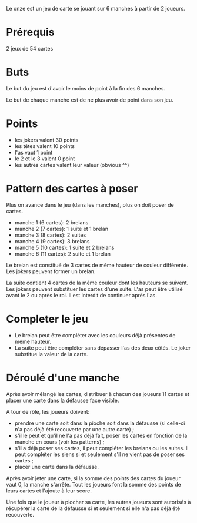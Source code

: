 Le onze est un jeu de carte se jouant sur 6 manches à partir de 2 joueurs.

# Prérequis
2 jeux de 54 cartes

# Buts
Le but du jeu est d'avoir le moins de point à la fin des 6 manches.

Le but de chaque manche est de ne plus avoir de point dans son jeu.

# Points
- les jokers valent 30 points
- les têtes valent 10 points
- l'as vaut 1 point
- le 2 et le 3 valent 0 point
- les autres cartes valent leur valeur (obvious ^^)

# Pattern des cartes à poser
Plus on avance dans le jeu (dans les manches), plus on doit poser de cartes.

- manche 1 (6 cartes): 2 brelans
- manche 2 (7 cartes): 1 suite et 1 brelan
- manche 3 (8 cartes): 2 suites
- manche 4 (9 cartes): 3 brelans
- manche 5 (10 cartes): 1 suite et 2 brelans
- manche 6 (11 cartes): 2 suite et 1 brelan

Le brelan est constitué de 3 cartes de même hauteur de couleur différente. Les jokers peuvent former un brelan.

La suite contient 4 cartes de la même couleur dont les hauteurs se suivent. Les jokers peuvent substituer les cartes d'une suite. L'as peut être utilisé avant le 2 ou après le roi. Il est interdit de continuer après l'as.

# Completer le jeu
- Le brelan peut être compléter avec les couleurs déjà présentes de même hauteur.
- La suite peut être compléter sans dépasser l'as des deux côtés. Le joker substitue la valeur de la carte.

# Déroulé d'une manche
Après avoir mélangé les cartes, distribuer à chacun des joueurs 11 cartes et placer une carte dans la défausse face visible.

A tour de rôle, les joueurs doivent:
- prendre une carte soit dans la pioche soit dans la défausse (si celle-ci n'a pas déjà été recouverte par une autre carte) ;
- s'il le peut et qu'il ne l'a pas déjà fait, poser les cartes en fonction de la manche en cours (voir les patterns) ;
- s'il a déjà poser ses cartes, il peut compléter les brelans ou les suites. Il peut compléter les siens si et seulement s'il ne vient pas de poser ses cartes ;
- placer une carte dans la défausse.

Après avoir jeter une carte, si la somme des points des cartes du joueur vaut 0, la manche s'arrête. Tout les joueurs font la somme des points de leurs cartes et l'ajoute à leur score.

Une fois que le joueur à piocher sa carte, les autres joueurs sont autorisés à récupérer la carte de la défausse si et seulement si elle n'a pas déjà été recouverte.
